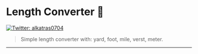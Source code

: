 # Length Converter 👋
[![Twitter: alkatras0704](https://img.shields.io/twitter/follow/alkatras0704.svg?style=social)](https://twitter.com/alkatras0704)

> Simple length converter with: yard, foot, mile, verst, meter.
***

